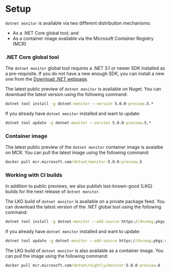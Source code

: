 # Setup

`dotnet monitor` is available via two different distribution mechanisms:

- As a .NET Core global tool; and
- As a container image available via the Microsoft Container Registry (MCR)

### .NET Core global tool

The `dotnet monitor` global tool requires a .NET 3.1 or newer SDK installed as a pre-requisite. If you do not have a new enough SDK, you can install a new one from the [Download .NET webpage](https://dotnet.microsoft.com/download).

The latest public preview of `dotnet monitor` is available on Nuget. You can download the latest version using the following command:

```cmd
dotnet tool install -g dotnet-monitor --version 5.0.0-preview.5.*
```

If you already have `dotnet monitor` installed and want to update:

```cmd
dotnet tool update -g dotnet-monitor --version 5.0.0-preview.5.*
```

### Container image

The latest public preview of the `dotnet monitor` container image is avaialbe on MCR. You can pull the latest image using the following command:

```cmd
docker pull mcr.microsoft.com/dotnet/monitor:5.0.0-preview.5
```

### Working with CI builds

In addition to public previews, we also publish last-known-good (LKG) builds for the next release of `dotnet monitor`.

The LKG build of `dotnet monitor` is available on a private package feed. You can download the latest version of the .NET global tool using the following command:

```cmd
dotnet tool install -g dotnet-monitor --add-source https://dnceng.pkgs.visualstudio.com/public/_packaging/dotnet-tools/nuget/v3/index.json --version 5.0.0-preview.6.*
```

If you already have `dotnet monitor` installed and want to update:

```cmd
dotnet tool update -g dotnet-monitor --add-source https://dnceng.pkgs.visualstudio.com/public/_packaging/dotnet-tools/nuget/v3/index.json --version 5.0.0-preview.6.*
```

The LKG build of `dotnet monitor` is also available as a container image. You can pull the image using the following command:

```cmd
docker pull mcr.microsoft.com/dotnet/nightly/monitor:5.0.0-preview.6
```
